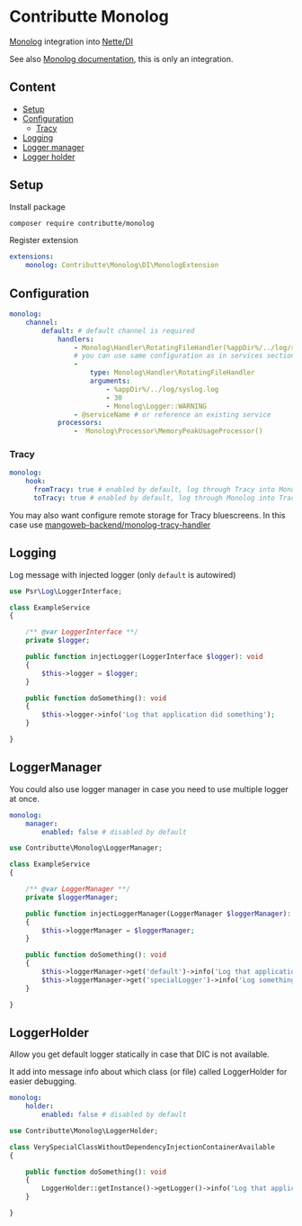 # Contributte Monolog

[Monolog](https://github.com/Seldaek/monolog/) integration into [Nette/DI](https://github.com/nette/di)

See also [Monolog documentation](https://github.com/Seldaek/monolog#documentation), this is only an integration.

## Content

- [Setup](#setup)
- [Configuration](#configuration)
    - [Tracy](#tracy)
- [Logging](#logging)
- [Logger manager](#loggermanager)
- [Logger holder](#loggerholder)

## Setup

Install package

```bash
composer require contributte/monolog
```

Register extension

```yaml
extensions:
    monolog: Contributte\Monolog\DI\MonologExtension
```

## Configuration

```yaml
monolog:
    channel:
        default: # default channel is required
            handlers:
                - Monolog\Handler\RotatingFileHandler(%appDir%/../log/syslog.log, 30, Monolog\Logger::WARNING)
                # you can use same configuration as in services section (with setup, type, arguments, etc.)
                -
                    type: Monolog\Handler\RotatingFileHandler
                    arguments:
                        - %appDir%/../log/syslog.log
                        - 30
                        - Monolog\Logger::WARNING
                - @serviceName # or reference an existing service
            processors:
                -  Monolog\Processor\MemoryPeakUsageProcessor()
```

### Tracy

```yaml
monolog:
    hook:
      fromTracy: true # enabled by default, log through Tracy into Monolog
      toTracy: true # enabled by default, log through Monolog into Tracy
```

You may also want configure remote storage for Tracy bluescreens. In this case use [mangoweb-backend/monolog-tracy-handler](https://github.com/mangoweb-backend/monolog-tracy-handler)

## Logging

Log message with injected logger (only `default` is autowired)

```php
use Psr\Log\LoggerInterface;

class ExampleService
{

    /** @var LoggerInterface **/
    private $logger;

    public function injectLogger(LoggerInterface $logger): void
    {
        $this->logger = $logger;
    }

    public function doSomething(): void
    {
        $this->logger->info('Log that application did something');
    }

}
```

## LoggerManager

You could also use logger manager in case you need to use multiple logger at once.

```yaml
monolog:
    manager:
        enabled: false # disabled by default
```

```php
use Contributte\Monolog\LoggerManager;

class ExampleService
{

    /** @var LoggerManager **/
    private $loggerManager;

    public function injectLoggerManager(LoggerManager $loggerManager): void
    {
        $this->loggerManager = $loggerManager;
    }

    public function doSomething(): void
    {
        $this->loggerManager->get('default')->info('Log that application did something');
        $this->loggerManager->get('specialLogger')->info('Log something very special');
    }

}
```

## LoggerHolder

Allow you get default logger statically in case that DIC is not available.

It add into message info about which class (or file) called LoggerHolder for easier debugging.

```yaml
monolog:
    holder:
        enabled: false # disabled by default
```

```php
use Contributte\Monolog\LoggerHolder;

class VerySpecialClassWithoutDependencyInjectionContainerAvailable
{

    public function doSomething(): void
    {
        LoggerHolder::getInstance()->getLogger()->info('Log that application did something');
    }

}
```
